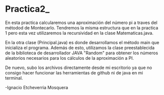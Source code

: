 # Practica2_

En esta practica calcularemos una aproximación del número pi a traves del
métodod de Montecarlo. Tendremos la misma estructura que en la practica 1
pero esta vez utilizaremos la recursividad en la clase Matematicas.java. 

En la otra clase (Principal.java) es donde desarrollamos el método main 
que inicializa el programa. Además de esto, utilizamos la clase preestablecida
de la biblioteca de desarrollador JAVA "Random" para obtener los números 
aleatorios necesarios para los cálculos de la aproximación a PI. 

De nuevo, subo los archivos directamente desde mi escritorio ya que no consigo
hacer funcionar las herramientas de github ni de java en mi terminal. 

-Ignacio Etcheverria Mosquera
